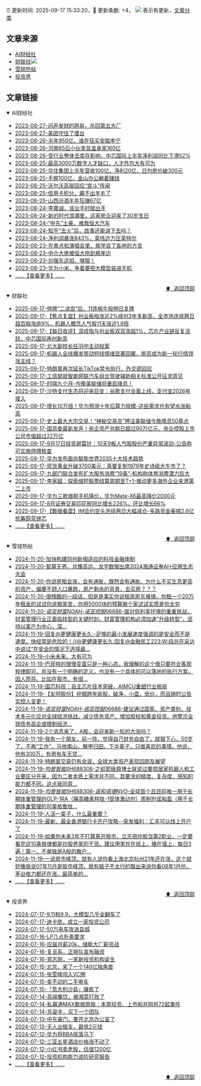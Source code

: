 ##

:alarm_clock: 更新时间: 2025-09-17 15:33:20，:rocket: 更新条数: +4， ![](/assets/dot.png) 表示有更新，[文章分类](/TAGS.md)

## 文章来源

- [AI财经社](#ai财经社)  
- [财联社](#财联社)![](/assets/dot.png)   
- [雪球热帖](#雪球热帖)  
- [投资界](#投资界)  

## 文章链接

<details open>
<summary id="ai财经社">
 AI财经社
</summary>


- [2023-08-27-闷声发财的网易，杀回第五大厂](https://www.aicaijing.com.cn/article/18610)  
- [2023-08-27-美团守住了擂台](https://www.aicaijing.com.cn/article/18611)  
- [2023-08-26-半年950亿，谁在狂买安踏李宁](https://www.aicaijing.com.cn/article/18607)  
- [2023-08-26-河南85后小伙卖盲盒身家160亿](https://www.aicaijing.com.cn/article/18608)  
- [2023-08-26-受行业整体去库存影响，中芯国际上半年净利润同比下滑52%](https://www.aicaijing.com.cn/article/18609)  
- [2023-08-25-最高3000万数字人才缺口，人才外包大有可为](https://www.aicaijing.com.cn/article/18601)  
- [2023-08-25-华住集团上半年营收100亿，净利20亿，日均房价破300元](https://www.aicaijing.com.cn/article/18602)  
- [2023-08-25-手握100亿，金山办公躺着赚钱](https://www.aicaijing.com.cn/article/18603)  
- [2023-08-25-沃尔沃高层回应“宫斗”传闻](https://www.aicaijing.com.cn/article/18604)  
- [2023-08-25-信用卡积分，薅不出羊毛了](https://www.aicaijing.com.cn/article/18605)  
- [2023-08-25-山西汾酒半年狂赚67亿](https://www.aicaijing.com.cn/article/18606)  
- [2023-08-24-李嘉诚，该出手时就出手](https://www.aicaijing.com.cn/article/18596)  
- [2023-08-24-新的时代浪潮里，这家房企迎来了30岁生日](https://www.aicaijing.com.cn/article/18597)  
- [2023-08-24-“中东”土豪，难救恒大汽车](https://www.aicaijing.com.cn/article/18598)  
- [2023-08-24-知乎“去火”后，故事还能讲下去吗？](https://www.aicaijing.com.cn/article/18599)  
- [2023-08-24-净利润暴涨843%，英伟达力压英特尔](https://www.aicaijing.com.cn/article/18600)  
- [2023-08-23-在景点和演唱会里，我学会了各地的方言](https://www.aicaijing.com.cn/article/18591)  
- [2023-08-23-中介大佬被恒大拖到悬崖边](https://www.aicaijing.com.cn/article/18592)  
- [2023-08-23-刘强东这招，够狠！](https://www.aicaijing.com.cn/article/18593)  
- [2023-08-23-华为小米，争着要把大模型装进手机](https://www.aicaijing.com.cn/article/18594)  
- [......【查看更多】......](/details/AI财经社.md)

<div align="right"><a href="#文章来源">⬆ &nbsp;返回顶部</a></div>
</details>

<details open>
<summary id="财联社">
 财联社
</summary>


- [2025-09-17-停牌“二进宫”后，11连板牛股明日复牌](https://www.cls.cn/detail/2148107)  
- [2025-09-17-【焦点复盘】创业板指涨近2%续创3年多新高，全市场连续两日超百股涨逾9%，机器人概念人气股11天涨近1.8倍](https://www.cls.cn/detail/2147954)  
- [2025-09-17-【每日收评】深成指与创业板双双涨超1%，芯片产业链反复活跃，中芯国际再创新高](https://www.cls.cn/detail/2147874)  
- [2025-09-17-北大副校长任羽中主动投案](https://www.cls.cn/detail/2147787)  
- [2025-09-17-机器人全线爆发带动短线情绪显著回暖，能否成为新一轮行情领涨主线？](https://www.cls.cn/detail/2147252)  
- [2025-09-17-特朗普再次延长TikTok禁令执行，外交部回应](https://www.cls.cn/detail/2147702)  
- [2025-09-17-工信部就智能网联汽车组合驾驶辅助相关标准公开征求意见](https://www.cls.cn/detail/2147656)  
- [2025-09-17-时隔九个月-今晚美联储将重启降息！](https://www.cls.cn/detail/2147607)  
- [2025-09-17-沙特支付生态将迎来巨变：谷歌支付全面上线，支付宝2026年接入](https://www.cls.cn/detail/2147397)  
- [2025-09-17-增长10万倍！华为预测十年后算力规模-这些需求也有望水涨船高](https://www.cls.cn/detail/2147423)  
- [2025-09-17-史上最大大宗交易！“神秘交易员”押注美联储今晚降息50基点](https://www.cls.cn/detail/2147330)  
- [2025-09-17-国资委最新发声！央企资产总额已超过90万亿元、央企控股上市公司市值超过22万亿](https://www.cls.cn/detail/2147306)  
- [2025-09-17-9月17日投资避雷针：10天9板人气股股价严重异常波动-公告称可实施停牌核查](https://www.cls.cn/detail/2147209)  
- [2025-09-17-华为发布面向智能世界2035十大技术趋势](https://www.cls.cn/detail/2147240)  
- [2025-09-17-现货黄金升破3700美元：真要复制1979年史诗级大牛市了？](https://www.cls.cn/detail/2147239)  
- [2025-09-17-九部门联合发布扩大服务消费“19条”-机构称体育消费潜力巨大](https://www.cls.cn/detail/2147181)  
- [2025-09-17-李家超：探索缩短股票结算周期至T+1-推动更多海外企业来港第二上市](https://www.cls.cn/detail/2147480)  
- [2025-09-17-华为三款旗舰手机降价，华为Mate-X6最高降价2000元](https://www.cls.cn/detail/2147586)  
- [2025-09-17-8月证券交易印花税同比增长226%，环比增长66%](https://www.cls.cn/detail/2147805)  
- [2025-09-17-【数据看盘】IM合约空头连续两日大幅减仓-多路资金豪掷2.6亿抢筹蔚蓝锂芯](https://www.cls.cn/detail/2147988)  
- [......【查看更多】......](/details/财联社.md)

<div align="right"><a href="#文章来源">⬆ &nbsp;返回顶部</a></div>
</details>

<details open>
<summary id="雪球热帖">
 雪球热帖
</summary>


- [2024-11-20-加快构建同创新相适应的科技金融体制](https://xueqiu.com/9193403816/313561745)  
- [2024-11-20-智算无界，共臻高远，龙宇数据出席2024海通证券AI+应用生态大会](https://xueqiu.com/5773569265/313493909)  
- [2024-11-20-你说房租会涨，会有通胀，既然会有通胀，为什么不买生息更高的资产，偏要不顾人口暴跌，房产剩余的背景，去买房？？？](https://xueqiu.com/8790885129/313487693)  
- [2024-11-20-很残酷的一段话，但是是事实你说租房房东难搞，你租一个20万年租金的试试你说搬家苦，你用5000块的预算搬个家试试实质是你太穷](https://xueqiu.com/8790885129/313486478)  
- [2024-11-20-$诺亚财富NOAH$-$诺亚控股06686$-面对低利率环境的重重挑战，财富管理行业正面临转型的关键时刻。财富管理机构必须加速“升级转型”，坚持以客户为中心，深...](https://xueqiu.com/5404882558/313537387)  
- [2024-11-19-回复@更健康更长久:-足够的最小发展速度强调的是安全而不是速度。快经常是危险的！//@更健康更长久:回复@金融民工223:W:段总在采访中说过“在安全的情况下选择最...](https://xueqiu.com/1247347556/313468286)  
- [2024-11-19-小米未来，大有可为](https://xueqiu.com/9210717241/313440311)  
- [2024-11-19-巴菲特的慢慢变富只是一种心态，我理解的这个慢只要符合客观规律即可，并没有一个明确的定义，也没有一个具体的可以落地的执行方案，因人而异。比如在股市，有很...](https://xueqiu.com/9139599351/313350962)  
- [2024-11-19-国芯科技：自主芯片技术突破，AIMCU重塑行业格局](https://xueqiu.com/8151841495/313402043)  
- [2024-11-19-【友阿股份】挖掘跨年妖股，破净，小盘，低价，而且随时公告实控人变更！](https://xueqiu.com/4046363970/313324589)  
- [2024-11-19-$诺亚财富NOAH$-$诺亚控股06686$-建议通过国家、资产类别、技术多元化应对全球经济挑战，减少债务资产，增加股权和黄金投资。他警示全球债务高企或限制经济...](https://xueqiu.com/1434290888/313350685)  
- [2024-11-19-2个消息来了，A股，会迎来新一轮的大涨吗？](https://xueqiu.com/5773569265/313337584)  
- [2024-11-19-我有一个朋友，前一阵，觉得自己财务自由了，就狠下心，50岁了，不再“工作”，马放南山，解甲归田，下半辈子，只做喜欢的事情。他说，他有300万，有房有车无贷...](https://xueqiu.com/2340719306/313314941)  
- [2024-11-19-特朗普交易仍有余波，全球大类资产表现回顾及展望](https://xueqiu.com/1528857605/313354962)  
- [2024-11-19-$均普智能SH688306$-之前郭继舜博士就说过要把居家机器人和工业要区分开来，因为二者本质上需求并不同，其要求的精度、复杂度、感知的能力都不同。这点我同意...](https://xueqiu.com/1631073517/313383238)  
- [2024-11-19-$均普智能SH688306$-$诺和诺德NVO$-全球首个且目前唯一用于长期体重管理的GLP-1RA（胰高糖素样肽-1受体激动剂）周制剂诺和盈（用于长期体重管理的司美格鲁肽...](https://xueqiu.com/6843343829/313429418)  
- [2024-11-19-人活一辈子，什么最重要？](https://xueqiu.com/2524803655/313323164)  
- [2024-11-19-最新、最全香港银行卡开户攻略--突发福利：汇丰可以线上开户了](https://xueqiu.com/8108653112/313443790)  
- [2024-11-19-如果你未来3年不打算离开股市，立志把炒股当第2职业，一定要看完这10条铁律都是炒股养家的干货。建议用笔抄在纸上，裱在墙上，每日3遍！第一，不单独是A股的散户...](https://xueqiu.com/2497739763/313452805)  
- [2024-11-19-一说房市峰顶，就有人说你看上海北京杭州21年还在涨，这个就好像我说07年11月是股市峰顶，就有脑子不太行的飘出来说你看08年1月份，茅台格力都还在涨。最简单的...](https://xueqiu.com/8790885129/313480480)  
- [......【查看更多】......](/details/雪球热帖.md)

<div align="right"><a href="#文章来源">⬆ &nbsp;返回顶部</a></div>
</details>

<details open>
<summary id="投资界">
 投资界
</summary>


- [2024-07-17-9.11和9.9，大模型几乎全翻车了](https://posts.careerengine.us/p/6697778c44726b29bffa3a09)  
- [2024-07-17-迪卡侬，成立一家投资公司](https://posts.careerengine.us/p/6697778c44726b29bffa3a01)  
- [2024-07-17-50万电车攻进县城](https://posts.careerengine.us/p/6697779c831e1d29eea44253)  
- [2024-07-16-LP几点朴素要求](https://posts.careerengine.us/p/669636a8720ed522248054dc)  
- [2024-07-16-应届月薪20k，储能大厂薪资战](https://posts.careerengine.us/p/669636a8720ed522248054d4)  
- [2024-07-16-复旦系，正排队宣布融资](https://posts.careerengine.us/p/66963699cb38e136a496986c)  
- [2024-07-16-郑志刚，一家新投资机构诞生](https://posts.careerengine.us/p/66963699cb38e136a4969874)  
- [2024-07-15-北京，来了一个140亿独角兽](https://posts.careerengine.us/p/6694db59a0c3ac562b61f9af)  
- [2024-07-15-张雪峰闯入VC圈](https://posts.careerengine.us/p/6694db59a0c3ac562b61f9b7)  
- [2024-07-15-卖不动的二手电车](https://posts.careerengine.us/p/6694db6836b2f1565d9b541a)  
- [2024-07-15-「意大利沙县」赚疯了](https://posts.careerengine.us/p/6694db6836b2f1565d9b5422)  
- [2024-07-14-高端餐饮，被湘菜打败了](https://posts.careerengine.us/p/6693862333c6e710d0bf9dc4)  
- [2024-07-14-私募通MAX数据周报：本周投资、上市和并购共72起事件](https://posts.careerengine.us/p/6693862333c6e710d0bf9dcc)  
- [2024-07-14-苏姿丰，买下一个团队](https://posts.careerengine.us/p/6693861481427510b2b9c123)  
- [2024-07-13-中东豪门，要开北京办公室了](https://posts.careerengine.us/p/66922794a876f80d113b51fe)  
- [2024-07-13-无人出租车，最低2元钱](https://posts.careerengine.us/p/669227b82202ae0dfac5d713)  
- [2024-07-12-华为将BBA挑落马下](https://posts.careerengine.us/p/6690a6c68082df14ead7eaac)  
- [2024-07-12-三亚五星酒店价格涨不动了](https://posts.careerengine.us/p/6690a6c68082df14ead7eaa4)  
- [2024-07-12-小红书卖老股，估值1200亿](https://posts.careerengine.us/p/6690a6b756b00014bcc00e8f)  
- [2024-07-12-投资机构能力进阶研究报告](https://posts.careerengine.us/p/6690a6b756b00014bcc00e87)  
- [......【查看更多】......](/details/投资界.md)

<div align="right"><a href="#文章来源">⬆ &nbsp;返回顶部</a></div>
</details>
